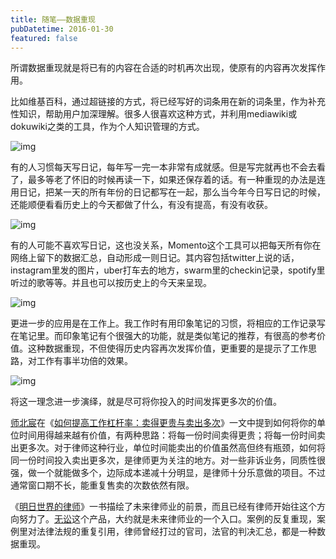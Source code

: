```yaml
---
title: 随笔——数据重现
pubDatetime: 2016-01-30
featured: false
---
```


所谓数据重现就是将已有的内容在合适的时机再次出现，使原有的内容再次发挥作用。

比如维基百科，通过超链接的方式，将已经写好的词条用在新的词条里，作为补充性知识，帮助用户加深理解。很多人很喜欢这种方式，并利用mediawiki或dokuwiki之类的工具，作为个人知识管理的方式。

![img](https://snipersteve-public.oss-cn-hangzhou.aliyuncs.com/pic/assets/1TD47VvyU7UhM3mblTn7XGg-20230912223813-njsgnpi.png)

有的人习惯每天写日记，每年写一完一本非常有成就感。但是写完就再也不会去看了，最多等老了怀旧的时候再读一下，如果还保存着的话。有一种重现的办法是连用日记，把某一天的所有年份的日记都写在一起，那么当今年今日写日记的时候，还能顺便看看历史上的今天都做了什么，有没有提高，有没有收获。

![img](https://snipersteve-public.oss-cn-hangzhou.aliyuncs.com/pic/assets/1vf10qq0Lq_lQexy01FbPTQ-20230912223813-1je11fg.png)

有的人可能不喜欢写日记，这也没关系，Momento这个工具可以把每天所有你在网络上留下的数据汇总，自动形成一则日记。其内容包括twitter上说的话，instagram里发的图片，uber打车去的地方，swarm里的checkin记录，spotify里听过的歌等等。并且也可以按历史上的今天来呈现。

![img](https://snipersteve-public.oss-cn-hangzhou.aliyuncs.com/pic/assets/1N9RtDWyoUxiD0d3psMIrWA-20230912223813-cert99k.tiff)

更进一步的应用是在工作上。我工作时有用印象笔记的习惯，将相应的工作记录写在笔记里。而印象笔记有个很强大的功能，就是类似笔记的推荐，有很高的参考价值。这种数据重现，不但使得历史内容再次发挥价值，更重要的是提示了工作思路，对工作有事半功倍的效果。

![img](https://snipersteve-public.oss-cn-hangzhou.aliyuncs.com/pic/assets/19C6S7A9imLGlSq46NOQodg-20230912223813-uyzpg6a.png)

将这一理念进一步演绎，就是尽可将你投入的时间发挥更多次的价值。

[师北宸](http://www.huxiu.com/member/10269.html)在《[如何提高工作杠杆率：卖得更贵与卖出多次](http://www.huxiu.com/article/151964/1.html?f=index_feed_img1)》一文中提到如何将你的单位时间用得越来越有价值，有两种思路：将每一份时间卖得更贵；将每一份时间卖出更多次。对于律师这种行业，单位时间能卖出的价值虽然高但终有瓶颈，如何将同一份时间投入卖出更多次，是律师更为关注的地方。对一些非诉业务，同质性很强，做一个就能做多个，边际成本递减十分明显，是律师十分乐意做的项目。不过通常窗口期不长，能重复售卖的次数依然有限。

《[明日世界的律师](https://book.douban.com/subject/25915109/)》一书描绘了未来律师业的前景，而且已经有律师开始往这个方向努力了。[无讼](http://www.itslaw.com/)这个产品，大约就是未来律师业的一个入口。案例的反复重现，案例里对法律法规的重复引用，律师曾经打过的官司，法官的判决汇总，都是一种数据重现。
